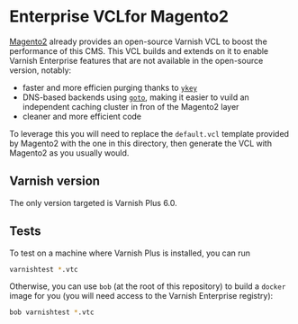 # Enterprise VCLfor Magento2

[Magento2](https://github.com/magento/magento2) already provides an open-source
Varnish VCL to boost the performance of this CMS. This VCL builds and
extends on it to enable Varnish Enterprise features that are not available in
the open-source version, notably:

- faster and more efficien purging thanks to [`ykey`](https://docs.varnish-software.com/varnish-cache-plus/vmods/ykey/)
- DNS-based backends using [`goto`](https://docs.varnish-software.com/varnish-cache-plus/vmods/goto/), making it easier
  to vuild an independent caching cluster in fron of the Magento2 layer
- cleaner and more efficient code

To leverage this you will need to replace the `default.vcl` template provided by
Magento2 with the one in this directory, then generate the VCL with Magento2
as you usually would.

## Varnish version

The only version targeted is Varnish Plus 6.0.

## Tests

To test on a machine where Varnish Plus is installed, you can run

``` bash
varnishtest *.vtc
```

Otherwise, you can use `bob` (at the root of this repository) to build a
`docker` image for you (you will need access to the Varnish Enterprise registry):

``` bash
bob varnishtest *.vtc
```
